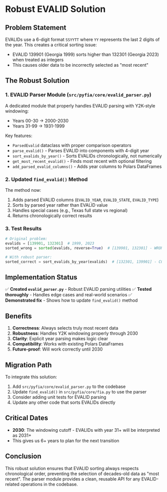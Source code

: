 # Robust EVALID Solution

## Problem Statement

EVALIDs use a 6-digit format `SSYYTT` where `YY` represents the last 2 digits of the year. This creates a critical sorting issue:
- EVALID 139901 (Georgia 1999) sorts higher than 132301 (Georgia 2023) when treated as integers
- This causes older data to be incorrectly selected as "most recent"

## The Robust Solution

### 1. EVALID Parser Module (`src/pyfia/core/evalid_parser.py`)

A dedicated module that properly handles EVALID parsing with Y2K-style windowing:
- Years 00-30 → 2000-2030
- Years 31-99 → 1931-1999

Key features:
- `ParsedEvalid` dataclass with proper comparison operators
- `parse_evalid()` - Parses EVALID into components with 4-digit year
- `sort_evalids_by_year()` - Sorts EVALIDs chronologically, not numerically
- `get_most_recent_evalid()` - Finds most recent with optional filtering
- `add_parsed_evalid_columns()` - Adds year columns to Polars DataFrames

### 2. Updated `find_evalid()` Method

The method now:
1. Adds parsed EVALID columns (`EVALID_YEAR`, `EVALID_STATE`, `EVALID_TYPE`)
2. Sorts by parsed year rather than EVALID value
3. Handles special cases (e.g., Texas full state vs regional)
4. Returns chronologically correct results

### 3. Test Results

```python
# Original problem:
evalids = [139901, 132301]  # 1999, 2023
sorted_wrong = sorted(evalids, reverse=True)  # [139901, 132301] - WRONG!

# With robust parser:
sorted_correct = sort_evalids_by_year(evalids)  # [132301, 139901] - CORRECT!
```

## Implementation Status

✅ **Created `evalid_parser.py`** - Robust EVALID parsing utilities
✅ **Tested thoroughly** - Handles edge cases and real-world scenarios
✅ **Demonstrated fix** - Shows how to update `find_evalid()` method

## Benefits

1. **Correctness**: Always selects truly most recent data
2. **Robustness**: Handles Y2K windowing properly through 2030
3. **Clarity**: Explicit year parsing makes logic clear
4. **Compatibility**: Works with existing Polars DataFrames
5. **Future-proof**: Will work correctly until 2030

## Migration Path

To integrate this solution:

1. Add `src/pyfia/core/evalid_parser.py` to the codebase
2. Update `find_evalid()` in `src/pyfia/core/fia.py` to use the parser
3. Consider adding unit tests for EVALID parsing
4. Update any other code that sorts EVALIDs directly

## Critical Dates

- **2030**: The windowing cutoff - EVALIDs with year 31+ will be interpreted as 2031+
- This gives us 6+ years to plan for the next transition

## Conclusion

This robust solution ensures that EVALID sorting always respects chronological order, preventing the selection of decades-old data as "most recent". The parser module provides a clean, reusable API for any EVALID-related operations in the codebase.